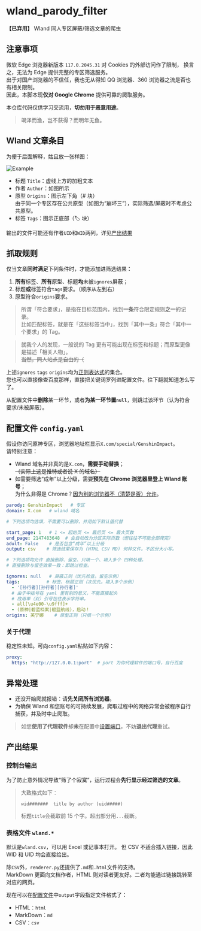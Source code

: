 # wland_parody_filter
**【已弃用】** Wland 同人专区屏蔽/筛选文章的爬虫

## 注意事项

微软 Edge 浏览器新版本 `117.0.2045.31` 对 Cookies 的外部访问作了限制，
换言之，无法为 Edge 提供完整的专区筛选服务。  
出于对国产浏览器的不信任，我也无从得知 QQ 浏览器、360 浏览器之流是否也有相关限制。  
因此，本脚本现**仅对 Google Chrome** 提供可靠的爬取服务。

本仓库代码仅供学习交流用，**切勿用于恶意用途**。

> 竭泽而渔，岂不获得？而明年无鱼。

## Wland 文章条目
为便于后面解释，姑且放一张样图：

![Example](https://github.com/ChlorideP/wland_parody_filter/raw/main/img/example.jpg)

- 标题 `Title`：虚线上方的加粗文本
- 作者 `Author`：如图所示
- 原型 `Origins`：图示左下角（# 块）  
由于同一个专区存在公共原型（如图为“崩坏三”），实际筛选/屏蔽时不考虑公共原型。
- 标签 `Tags`：图示正底部（🏷️ 块）

输出的文件可能还有作者`UID`和`WID`两列，详见[产出结果](#产出结果-wland)

## 抓取规则
仅当文章**同时满足**下列条件时，才能添加进筛选结果：
1. **所有**标签、**所有**原型、标题**均**未被`ignores`屏蔽；
2. 标题**或**标签符合`tags`要求。（顺序从左到右）
3. 原型符合`origins`要求。

> 所谓「符合要求」，是指在目标范围内，找到**一条**符合限定规则**之一**的记录。  
> 比如匹配标签，就是在「这些标签当中」，找到「其中一条」符合「其中一个要求」的 Tag。

> 就我个人的发现，一般说的 Tag 更有可能出现在标签和标题；而原型更像是描述「相关人物」。  
> ~~当然，同人站点是自由的（~~

上述`ignores` `tags` `origins`均为[正则表达式](https://github.com/ChlorideP/wland_parody_filter/blob/main/README.REGEX.md)的集合。  
您也可以直接像查百度那样，直接把关键词罗列进配置文件。往下翻就知道怎么写了。

从配置文件中**删除**某一环节，或者**为某一环节置`null`**，则跳过该环节（认为符合要求/未被屏蔽）。

## 配置文件 `config.yaml`
假设你访问原神专区，浏览器地址栏显示`X.com/special/GenshinImpact`。  
请特别注意：
- Wland 域名并非真的是`X.com`，**需要手动替换**；  
  ~~（实际上这是推特或者说 X 的域名）~~
- 如需要筛选“成年”以上分级，需要**预先在 Chrome 浏览器里登上 Wland 账号**；  
  为什么非得是 Chrome？[因为别的浏览器不（清楚是否）允许](#注意事项)。

```yaml
parody: GenshinImpact   # 专区
domain: X.com   # wland 域名

# 下列选项均选填，不需要可以删除，并用如下默认值代替

start_page: 1   # 1 <= 起始页 <= 最后页 <= 最大页数
end_page: 2147483648  # 会自动改为分区实际页数（但往往不可能全部爬完）
adult: False    # 是否包含“成年”以上分级
output: csv    # 筛选结果保存为 (HTML CSV MD) 何种文件。不区分大小写。

# 下列选项均允许 直接删除、留空、只填一个、填入多个 四种处理。
# 直接删除与留空效果一致：即跳过检查。

ignores: null   # 屏蔽正则（优先检查。留空示例）
tags:          # 标签、标题正则（次优先。填入多个示例）
  - '[孙行者][孙行者][孙行者]'
  # 由于中括号在 yaml 里有别的意义，不能直接起头
  # 故用单（双）引号包住表示字符串。
  - all[\u4e00-\u9fff]+
  - (原神|碧蓝档案|碧蓝航线)，启动！
origins: 芙宁娜    # 原型正则（只填一个示例）
```

### 关于代理
稳定性未知。可向`config.yaml`粘贴如下内容：
```yaml
proxy:
  https: "http://127.0.0.1:port"  # port 为你代理软件的端口号，自行百度
```

## 异常处理
- 还没开始爬就报错：请**先关闭所有浏览器**。
- 为确保 Wland 和您账号的可持续发展，爬取过程中的网络异常会被程序自行捕获，并及时中止爬取。
> 如您**使用了代理软件**却**未**在配置中[设置端口](#关于代理)，不妨**退出代理**重试。

## 产出结果

### 控制台输出
为了防止意外情况导致“筛了个寂寞”，运行过程会**先行显示经过筛选的文章**。

> 大致格式如下：
> ```log
> wid#######  title by author (uid#####)
> ```
> 标题`title`会截取前 15 个字。超出部分用`...`截断。

### 表格文件 `wland.*`

默认是`wland.csv`，可以用 Excel 或记事本打开。
但 CSV 不适合插入链接，因此 WID 和 UID 均会直接给出。

除`CSV`外，`renderer.py`还提供了`.md`和`.html`文件的支持。  
MarkDown 更面向文档作者，HTML 则对读者更友好。二者均能通过链接跳转至对应的网页。

现在可以在[配置文件](#配置文件-configyaml)中`output`字段指定文件格式了：
- HTML：`html`
- MarkDown：`md`
- CSV：`csv`
